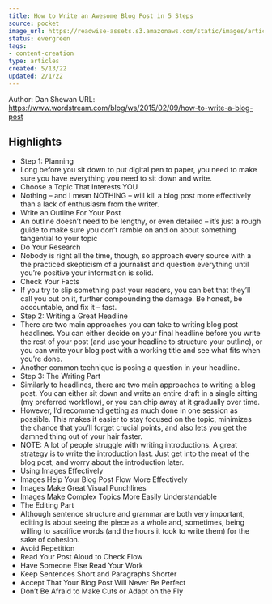 ```yaml
---
title: How to Write an Awesome Blog Post in 5 Steps
source: pocket
image_url: https://readwise-assets.s3.amazonaws.com/static/images/article4.6bc1851654a0.png
status: evergreen
tags: 
- content-creation 
type: articles
created: 5/13/22
updated: 2/1/22
---
```


Author: Dan Shewan
URL: https://www.wordstream.com/blog/ws/2015/02/09/how-to-write-a-blog-post

## Highlights
- Step 1: Planning
- Long before you sit down to put digital pen to paper, you need to make sure you have everything you need to sit down and write.
- Choose a Topic That Interests YOU
- Nothing – and I mean NOTHING – will kill a blog post more effectively than a lack of enthusiasm from the writer.
- Write an Outline For Your Post
- An outline doesn’t need to be lengthy, or even detailed – it’s just a rough guide to make sure you don’t ramble on and on about something tangential to your topic
- Do Your Research
- Nobody is right all the time, though, so approach every source with a the practiced skepticism of a journalist and question everything until you’re positive your information is solid.
- Check Your Facts
- If you try to slip something past your readers, you can bet that they’ll call you out on it, further compounding the damage. Be honest, be accountable, and fix it – fast.
- Step 2: Writing a Great Headline
- There are two main approaches you can take to writing blog post headlines. You can either decide on your final headline before you write the rest of your post (and use your headline to structure your outline), or you can write your blog post with a working title and see what fits when you’re done.
- Another common technique is posing a question in your headline.
- Step 3: The Writing Part
- Similarly to headlines, there are two main approaches to writing a blog post. You can either sit down and write an entire draft in a single sitting (my preferred workflow), or you can chip away at it gradually over time.
- However, I’d recommend getting as much done in one session as possible. This makes it easier to stay focused on the topic, minimizes the chance that you’ll forget crucial points, and also lets you get the damned thing out of your hair faster.
- NOTE: A lot of people struggle with writing introductions. A great strategy is to write the introduction last. Just get into the meat of the blog post, and worry about the introduction later.
- Using Images Effectively
- Images Help Your Blog Post Flow More Effectively
- Images Make Great Visual Punchlines
- Images Make Complex Topics More Easily Understandable
- The Editing Part
- Although sentence structure and grammar are both very important, editing is about seeing the piece as a whole and, sometimes, being willing to sacrifice words (and the hours it took to write them) for the sake of cohesion.
- Avoid Repetition
- Read Your Post Aloud to Check Flow
- Have Someone Else Read Your Work
- Keep Sentences Short and Paragraphs Shorter
- Accept That Your Blog Post Will Never Be Perfect
- Don’t Be Afraid to Make Cuts or Adapt on the Fly
